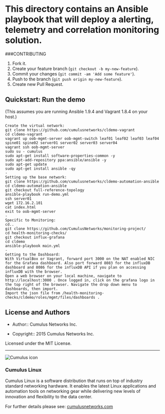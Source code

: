 # **This directory contains an Ansible playbook that will deploy a alerting, telemetry and correlation monitoring solution.**

###CONTRIBUTING


1. Fork it.
2. Create your feature branch (`git checkout -b my-new-feature`).
3. Commit your changes (`git commit -am 'Add some feature'`).
4. Push to the branch (`git push origin my-new-feature`).
5. Create new Pull Request.


Quickstart: Run the demo
------------------------
(This assumes you are running Ansible 1.9.4 and Vagrant 1.8.4 on your host.)

    Create the virtual network:
    git clone https://github.com/cumulusnetworks/cldemo-vagrant
    cd cldemo-vagrant
    vagrant up oob-mgmt-server oob-mgmt-switch leaf01 leaf02 leaf03 leaf04 spine01 spine02 server01 server02 server03 server04
    vagrant ssh oob-mgmt-server
    sudo su - cumulus
    sudo apt-get install software-properties-common -y
    sudo apt-add-repository ppa:ansible/ansible -y
    sudo apt-get update
    sudo apt-get install ansible -qy
    -
    Setting up the base network:
    git clone https://github.com/cumulusnetworks/cldemo-automation-ansible
    cd cldemo-automation-ansible
    git checkout full-reference-topology
    ansible-playbook run-demo.yml
    ssh server01
    wget 172.16.2.101
    cat index.html
    exit to oob-mgmt-server
    -
    Specific to Monitoring:
    cd..
    git clone https://github.com/CumulusNetworks/monitoring-project/
    cd health-monitoring-checks/
    git checkout influx-grafana
    cd cldemo
    ansible-playbook main.yml
    -
    Getting to the Dashboard:
    With VirtualBox or Vagrant, forward port 3000 on the NAT enabled NIC for the Grafana dashboard. Also port forward 8083 for the influxDB dashboard and 8086 for the influxDB API if you plan on accessing influxDB with the browser.
    Open a web browser on your local machine, navigate to http://localhost:3000 . Once logged in, click on the grafana logo in the top right of the browser. Navigate the drop down menu to dashboards, then import. 
    Import the json file from /health-monitoring-checks/cldemo/roles/mgmt/files/dashboards . 

## License and Authors

* Author:: Cumulus Networks Inc.

* Copyright:: 2015 Cumulus Networks Inc.

Licensed under the MIT License.

---

![Cumulus icon](http://cumulusnetworks.com/static/cumulus/img/logo_2014.png)

### Cumulus Linux

Cumulus Linux is a software distribution that runs on top of industry standard
networking hardware. It enables the latest Linux applications and automation
tools on networking gear while delivering new levels of innovation and
ﬂexibility to the data center.

For further details please see:
[cumulusnetworks.com](http://www.cumulusnetworks.com)

